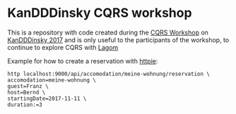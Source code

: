 # KanDDDinsky CQRS workshop

This is a repository with code created during the [CQRS Workshop](http://kandddinsky.de/14.html) on [KanDDDinsky 2017](http://www.kandddinsky.de) and is only useful to the participants of the workshop, to continue to explore CQRS with [Lagom](http://www.lagomframework.com)

Example for how to create a reservation with [httpie](https://httpie.org/):

```
http localhost:9000/api/accomodation/meine-wohnung/reservation \
accomodation=meine-wohnung \
guest=Franz \
host=Bernd \
startingDate=2017-11-11 \
duration:=3
```
